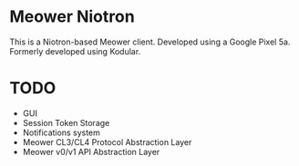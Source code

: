 # Meower Niotron
This is a Niotron-based Meower client. Developed using a Google Pixel 5a. Formerly developed using Kodular.

# TODO
* GUI
* Session Token Storage
* Notifications system
* Meower CL3/CL4 Protocol Abstraction Layer
* Meower v0/v1 API Abstraction Layer
